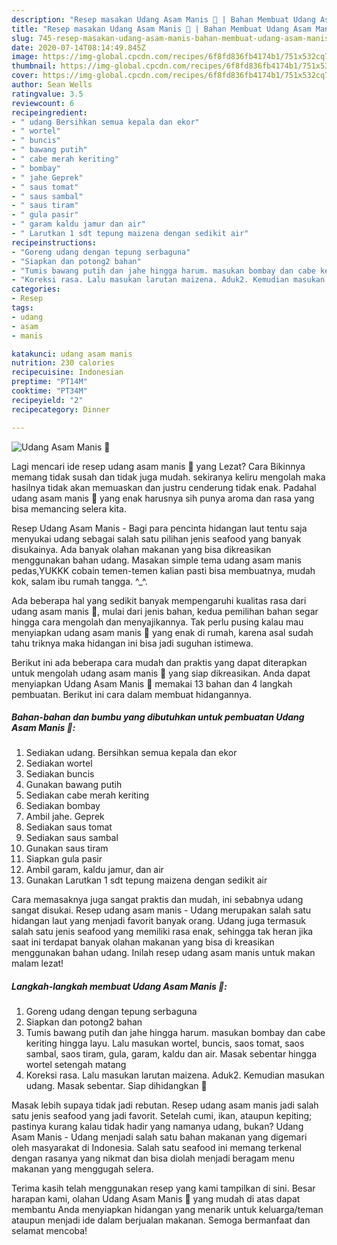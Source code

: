 ```yaml
---
description: "Resep masakan Udang Asam Manis 🦐 | Bahan Membuat Udang Asam Manis 🦐 Yang Bisa Manjain Lidah"
title: "Resep masakan Udang Asam Manis 🦐 | Bahan Membuat Udang Asam Manis 🦐 Yang Bisa Manjain Lidah"
slug: 745-resep-masakan-udang-asam-manis-bahan-membuat-udang-asam-manis-yang-bisa-manjain-lidah
date: 2020-07-14T08:14:49.845Z
image: https://img-global.cpcdn.com/recipes/6f8fd836fb4174b1/751x532cq70/udang-asam-manis-🦐-foto-resep-utama.jpg
thumbnail: https://img-global.cpcdn.com/recipes/6f8fd836fb4174b1/751x532cq70/udang-asam-manis-🦐-foto-resep-utama.jpg
cover: https://img-global.cpcdn.com/recipes/6f8fd836fb4174b1/751x532cq70/udang-asam-manis-🦐-foto-resep-utama.jpg
author: Sean Wells
ratingvalue: 3.5
reviewcount: 6
recipeingredient:
- " udang Bersihkan semua kepala dan ekor"
- " wortel"
- " buncis"
- " bawang putih"
- " cabe merah keriting"
- " bombay"
- " jahe Geprek"
- " saus tomat"
- " saus sambal"
- " saus tiram"
- " gula pasir"
- " garam kaldu jamur dan air"
- " Larutkan 1 sdt tepung maizena dengan sedikit air"
recipeinstructions:
- "Goreng udang dengan tepung serbaguna"
- "Siapkan dan potong2 bahan"
- "Tumis bawang putih dan jahe hingga harum. masukan bombay dan cabe keriting hingga layu. Lalu masukan wortel, buncis, saos tomat, saos sambal, saos tiram, gula, garam, kaldu dan air. Masak sebentar hingga wortel setengah matang"
- "Koreksi rasa. Lalu masukan larutan maizena. Aduk2. Kemudian masukan udang. Masak sebentar. Siap dihidangkan 🤗"
categories:
- Resep
tags:
- udang
- asam
- manis

katakunci: udang asam manis 
nutrition: 230 calories
recipecuisine: Indonesian
preptime: "PT14M"
cooktime: "PT34M"
recipeyield: "2"
recipecategory: Dinner

---
```



![Udang Asam Manis 🦐](https://img-global.cpcdn.com/recipes/6f8fd836fb4174b1/751x532cq70/udang-asam-manis-🦐-foto-resep-utama.jpg)

Lagi mencari ide resep udang asam manis 🦐 yang Lezat? Cara Bikinnya memang tidak susah dan tidak juga mudah. sekiranya keliru mengolah maka hasilnya tidak akan memuaskan dan justru cenderung tidak enak. Padahal udang asam manis 🦐 yang enak harusnya sih punya aroma dan rasa yang bisa memancing selera kita.

Resep Udang Asam Manis - Bagi para pencinta hidangan laut tentu saja menyukai udang sebagai salah satu pilihan jenis seafood yang banyak disukainya. Ada banyak olahan makanan yang bisa dikreasikan menggunakan bahan udang. Masakan simple tema udang asam manis pedas,YUKKK cobain temen-temen kalian pasti bisa membuatnya, mudah kok, salam ibu rumah tangga. ^_^.

Ada beberapa hal yang sedikit banyak mempengaruhi kualitas rasa dari udang asam manis 🦐, mulai dari jenis bahan, kedua pemilihan bahan segar hingga cara mengolah dan menyajikannya. Tak perlu pusing kalau mau menyiapkan udang asam manis 🦐 yang enak di rumah, karena asal sudah tahu triknya maka hidangan ini bisa jadi suguhan istimewa.


Berikut ini ada beberapa cara mudah dan praktis yang dapat diterapkan untuk mengolah udang asam manis 🦐 yang siap dikreasikan. Anda dapat menyiapkan Udang Asam Manis 🦐 memakai 13 bahan dan 4 langkah pembuatan. Berikut ini cara dalam membuat hidangannya.

<!--inarticleads1-->

##### Bahan-bahan dan bumbu yang dibutuhkan untuk pembuatan Udang Asam Manis 🦐:

1. Sediakan  udang. Bersihkan semua kepala dan ekor
1. Sediakan  wortel
1. Sediakan  buncis
1. Gunakan  bawang putih
1. Sediakan  cabe merah keriting
1. Sediakan  bombay
1. Ambil  jahe. Geprek
1. Sediakan  saus tomat
1. Sediakan  saus sambal
1. Gunakan  saus tiram
1. Siapkan  gula pasir
1. Ambil  garam, kaldu jamur, dan air
1. Gunakan  Larutkan 1 sdt tepung maizena dengan sedikit air


Cara memasaknya juga sangat praktis dan mudah, ini sebabnya udang sangat disukai. Resep udang asam manis - Udang merupakan salah satu hidangan laut yang menjadi favorit banyak orang. Udang juga termasuk salah satu jenis seafood yang memiliki rasa enak, sehingga tak heran jika saat ini terdapat banyak olahan makanan yang bisa di kreasikan menggunakan bahan udang. Inilah resep udang asam manis untuk makan malam lezat! 

<!--inarticleads2-->

##### Langkah-langkah membuat Udang Asam Manis 🦐:

1. Goreng udang dengan tepung serbaguna
1. Siapkan dan potong2 bahan
1. Tumis bawang putih dan jahe hingga harum. masukan bombay dan cabe keriting hingga layu. Lalu masukan wortel, buncis, saos tomat, saos sambal, saos tiram, gula, garam, kaldu dan air. Masak sebentar hingga wortel setengah matang
1. Koreksi rasa. Lalu masukan larutan maizena. Aduk2. Kemudian masukan udang. Masak sebentar. Siap dihidangkan 🤗


Masak lebih supaya tidak jadi rebutan. Resep udang asam manis jadi salah satu jenis seafood yang jadi favorit. Setelah cumi, ikan, ataupun kepiting; pastinya kurang kalau tidak hadir yang namanya udang, bukan? Udang Asam Manis - Udang menjadi salah satu bahan makanan yang digemari oleh masyarakat di Indonesia. Salah satu seafood ini memang terkenal dengan rasanya yang nikmat dan bisa diolah menjadi beragam menu makanan yang menggugah selera. 

Terima kasih telah menggunakan resep yang kami tampilkan di sini. Besar harapan kami, olahan Udang Asam Manis 🦐 yang mudah di atas dapat membantu Anda menyiapkan hidangan yang menarik untuk keluarga/teman ataupun menjadi ide dalam berjualan makanan. Semoga bermanfaat dan selamat mencoba!
